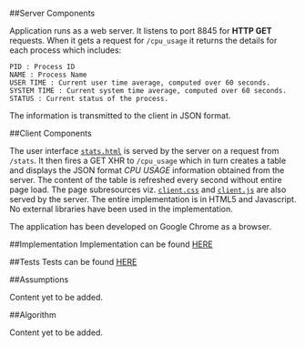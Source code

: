 ##Server Components

Application runs as a web server. It listens to port 8845 for **HTTP GET** requests. When it gets a request for ```/cpu_usage``` it returns the details for each process which includes:

	PID : Process ID
	NAME : Process Name
	USER TIME : Current user time average, computed over 60 seconds.
	SYSTEM TIME : Current system time average, computed over 60 seconds.
	STATUS : Current status of the process.

The information is transmitted to the client in JSON format.


##Client Components

The user interface [```stats.html```](../static/stats.html) is served by the server on a request from ```/stats```. It then fires a GET XHR to ```/cpu_usage``` which in turn creates a table and displays the JSON format _CPU USAGE_ information obtained from the server. The content of the table is refreshed every second without entire page load. The page subresources viz.  [```client.css```](../static/client.css) and [```client.js```](../static/client.js) are also served by the server. The entire implementation is in HTML5 and Javascript. No external libraries have been used in the implementation.

The application has been developed on Google Chrome as a browser.


##Implementation
Implementation can be found [HERE](../app/)


##Tests
Tests can be found [HERE](../tests/)


##Assumptions

Content yet to be added.


##Algorithm

Content yet to be added.
